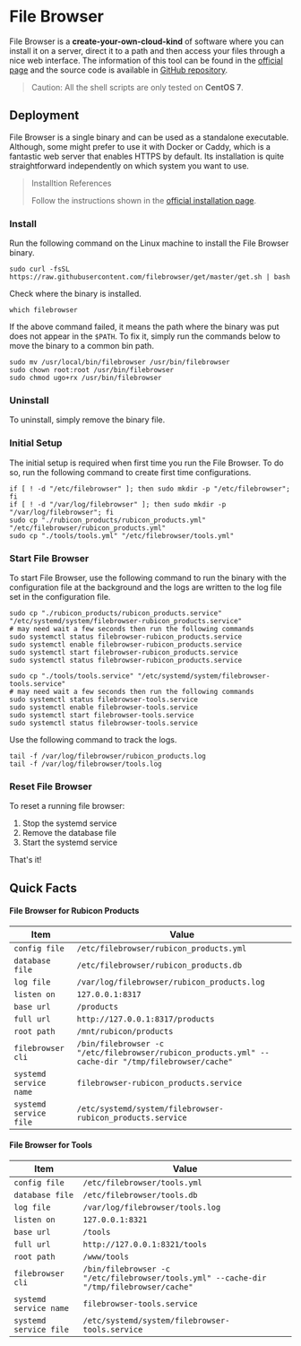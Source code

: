 File Browser
=============

File Browser is a **create-your-own-cloud-kind** of software where you can install it on a server, direct it to a path and then access your files through a nice web interface. The information of this tool can be found in the [official page](https://filebrowser.org) and the source code is available in [GitHub repository](https://github.com/filebrowser/filebrowser).

> Caution: All the shell scripts are only tested on **CentOS 7**.

## Deployment
File Browser is a single binary and can be used as a standalone executable. Although, some might prefer to use it with Docker or Caddy, which is a fantastic web server that enables HTTPS by default. Its installation is quite straightforward independently on which system you want to use.

> Installtion References
>
>Follow the instructions shown in the [official installation page](https://filebrowser.org/installation).

### Install
Run the following command on the Linux machine to install the File Browser binary.
```shell
sudo curl -fsSL https://raw.githubusercontent.com/filebrowser/get/master/get.sh | bash
```

Check where the binary is installed.
```shell
which filebrowser
```

If the above command failed, it means the path where the binary was put does not appear in the `$PATH`. To fix it, simply run the commands below to move the binary to a common bin path.
```shell
sudo mv /usr/local/bin/filebrowser /usr/bin/filebrowser
sudo chown root:root /usr/bin/filebrowser
sudo chmod ugo+rx /usr/bin/filebrowser
```

### Uninstall
To uninstall, simply remove the binary file.


### Initial Setup
The initial setup is required when first time you run the File Browser. To do so, run the following command to create first time configurations.
```shell
if [ ! -d "/etc/filebrowser" ]; then sudo mkdir -p "/etc/filebrowser"; fi
if [ ! -d "/var/log/filebrowser" ]; then sudo mkdir -p "/var/log/filebrowser"; fi
sudo cp "./rubicon_products/rubicon_products.yml" "/etc/filebrowser/rubicon_products.yml"
sudo cp "./tools/tools.yml" "/etc/filebrowser/tools.yml"
```

### Start File Browser
To start File Browser, use the following command to run the binary with the configuration file at the background and the logs are written to the log file set in the configuration file.
```shell
sudo cp "./rubicon_products/rubicon_products.service" "/etc/systemd/system/filebrowser-rubicon_products.service"
# may need wait a few seconds then run the following commands
sudo systemctl status filebrowser-rubicon_products.service
sudo systemctl enable filebrowser-rubicon_products.service
sudo systemctl start filebrowser-rubicon_products.service
sudo systemctl status filebrowser-rubicon_products.service

sudo cp "./tools/tools.service" "/etc/systemd/system/filebrowser-tools.service"
# may need wait a few seconds then run the following commands
sudo systemctl status filebrowser-tools.service
sudo systemctl enable filebrowser-tools.service
sudo systemctl start filebrowser-tools.service
sudo systemctl status filebrowser-tools.service
```

Use the following command to track the logs.
```shell
tail -f /var/log/filebrowser/rubicon_products.log
tail -f /var/log/filebrowser/tools.log
```

### Reset File Browser
To reset a running file browser:
1. Stop the systemd service
2. Remove the database file
3. Start the systemd service

That's it!


## Quick Facts
#### File Browser for Rubicon Products
| Item | Value |
| ---- | ----- |
| `config file` | `/etc/filebrowser/rubicon_products.yml` |
| `database file` | `/etc/filebrowser/rubicon_products.db` |
| `log file` | `/var/log/filebrowser/rubicon_products.log` |
| `listen on` | `127.0.0.1:8317` |
| `base url` | `/products` |
| `full url` | `http://127.0.0.1:8317/products` |
| `root path` | `/mnt/rubicon/products` |
| `filebrowser cli` | `/bin/filebrowser -c "/etc/filebrowser/rubicon_products.yml" --cache-dir "/tmp/filebrowser/cache"` |
| `systemd service name` | `filebrowser-rubicon_products.service` |
| `systemd service file` | `/etc/systemd/system/filebrowser-rubicon_products.service` |

#### File Browser for Tools
| Item | Value |
| ---- | ----- |
| `config file` | `/etc/filebrowser/tools.yml` |
| `database file` | `/etc/filebrowser/tools.db` |
| `log file` | `/var/log/filebrowser/tools.log` |
| `listen on` | `127.0.0.1:8321` |
| `base url` | `/tools` |
| `full url` | `http://127.0.0.1:8321/tools` |
| `root path` | `/www/tools` |
| `filebrowser cli` | `/bin/filebrowser -c "/etc/filebrowser/tools.yml" --cache-dir "/tmp/filebrowser/cache"` |
| `systemd service name` | `filebrowser-tools.service` |
| `systemd service file` | `/etc/systemd/system/filebrowser-tools.service` |

